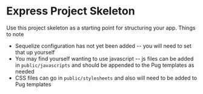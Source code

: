 # Express Project Skeleton

Use this project skeleton as a starting point for structuring your app. Things to note

-   Sequelize configuration has not yet been added -- you will need to set that up yourself
-   You may find yourself wanting to use javascript -- js files can be added in `public/javascripts` and should be appended to the Pug templates as needed
-   CSS files can go in `public/stylesheets` and also will need to be added to Pug templates
